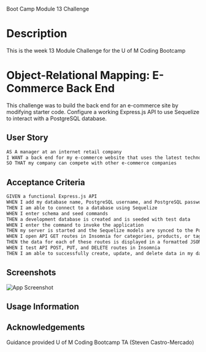 
Boot Camp Module 13 Challenge

# Description
This is the week 13 Module Challenge for the U of M Coding Bootcamp

#  Object-Relational Mapping: E-Commerce Back End
This challenge was to build the back end for an e-commerce site by modifying starter code. Configure a working Express.js API to use Sequelize to interact with a PostgreSQL database.

## User Story
```md
AS A manager at an internet retail company
I WANT a back end for my e-commerce website that uses the latest technologies
SO THAT my company can compete with other e-commerce companies
```

## Acceptance Criteria
```md
GIVEN a functional Express.js API
WHEN I add my database name, PostgreSQL username, and PostgreSQL password to an environment variable file
THEN I am able to connect to a database using Sequelize
WHEN I enter schema and seed commands
THEN a development database is created and is seeded with test data
WHEN I enter the command to invoke the application
THEN my server is started and the Sequelize models are synced to the PostgreSQL database
WHEN I open API GET routes in Insomnia for categories, products, or tags
THEN the data for each of these routes is displayed in a formatted JSON
WHEN I test API POST, PUT, and DELETE routes in Insomnia
THEN I am able to successfully create, update, and delete data in my database
```


## Screenshots

![App Screenshot](https://via.placeholder.com/468x300?text=App+Screenshot+Here)


## Usage Information


## Acknowledgements
Guidance provided U of M Coding Bootcamp TA (Steven Castro-Mercado)
